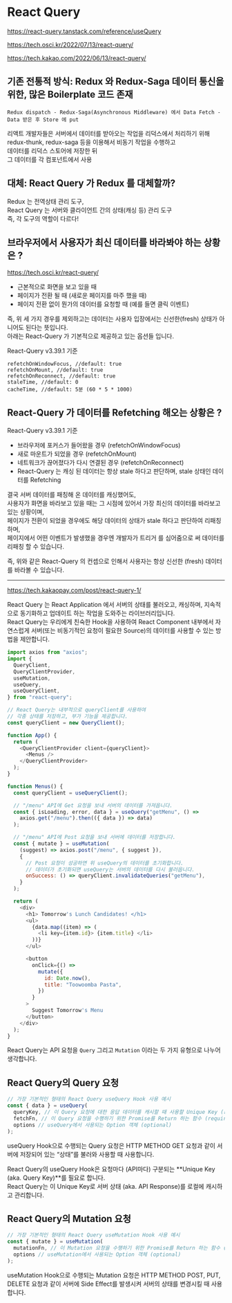 # React Query

https://react-query.tanstack.com/reference/useQuery

https://tech.osci.kr/2022/07/13/react-query/

https://tech.kakao.com/2022/06/13/react-query/

## 기존 전통적 방식: Redux 와 Redux-Saga 데이터 통신을 위한, 많은 Boilerplate 코드 존재

`Redux dispatch - Redux-Saga(Asynchronous Middleware) 에서 Data Fetch - Data 받은 후 Store 에 put`

리액트 개발자들은 서버에서 데이터를 받아오는 작업을 리덕스에서 처리하기 위해  
redux-thunk, redux-saga 등을 이용해서 비동기 작업을 수행하고  
데이터를 리덕스 스토어에 저장한 뒤  
그 데이터를 각 컴포넌트에서 사용

## 대체: React Query 가 Redux 를 대체할까?

Redux 는 전역상태 관리 도구,  
React Query 는 서버와 클라이언트 간의 상태(캐싱 등) 관리 도구  
즉, 각 도구의 역할이 다르다!

## 브라우저에서 사용자가 최신 데이터를 바라봐야 하는 상황은 ?

https://tech.osci.kr/react-query/

- 근본적으로 화면을 보고 있을 때
- 페이지가 전환 될 때 (새로운 페이지를 마주 했을 때)
- 페이지 전환 없이 뭔가의 데이터를 요청할 때 (예를 들면 클릭 이벤트)

즉, 위 세 가지 경우를 제외하고는 데이터는 사용자 입장에서는 신선한(fresh) 상태가 아니어도 된다는 뜻입니다.  
아래는 React-Query 가 기본적으로 제공하고 있는 옵션들 입니다.

React-Query v3.39.1 기준

```
refetchOnWindowFocus, //default: true
refetchOnMount, //default: true
refetchOnReconnect, //default: true
staleTime, //default: 0
cacheTime, //default: 5분 (60 * 5 * 1000)
```

## React-Query 가 데이터를 Refetching 해오는 상황은 ?

React-Query v3.39.1 기준

- 브라우저에 포커스가 들어왔을 경우 (refetchOnWindowFocus)
- 새로 마운트가 되었을 경우 (refetchOnMount)
- 네트워크가 끊어졌다가 다시 연결된 경우 (refetchOnReconnect)
- React-Query 는 캐싱 된 데이터는 항상 stale 하다고 판단하며, stale 상태인 데이터를 Refetching

결국 서버 데이터를 패칭해 온 데이터를 캐싱했어도,  
사용자가 화면을 바라보고 있을 때는 그 시점에 있어서 가장 최신의 데이터를 바라보고 있는 상황이며,  
페이지가 전환이 되었을 경우에도 해당 데이터의 상태가 stale 하다고 판단하여 리패칭 하며,  
페이지에서 어떤 이벤트가 발생했을 경우엔 개발자가 트리거 를 심어줌으로 써 데이터를 리패칭 할 수 있습니다.

즉, 위와 같은 React-Query 의 컨셉으로 인해서 사용자는 항상 신선한 (fresh) 데이터를 바라볼 수 있습니다.

---

https://tech.kakaopay.com/post/react-query-1/

React Query 는 React Application 에서 서버의 상태를 불러오고, 캐싱하며, 지속적으로 동기화하고 업데이트 하는 작업을 도와주는 라이브러리입니다.  
React Query는 우리에게 친숙한 Hook을 사용하여 React Component 내부에서 자연스럽게 서버(또는 비동기적인 요청이 필요한 Source)의 데이터를 사용할 수 있는 방법을 제안합니다.

```javascript
import axios from "axios";
import {
  QueryClient,
  QueryClientProvider,
  useMutation,
  useQuery,
  useQueryClient,
} from "react-query";

// React Query는 내부적으로 queryClient를 사용하여
// 각종 상태를 저장하고, 부가 기능을 제공합니다.
const queryClient = new QueryClient();

function App() {
  return (
    <QueryClientProvider client={queryClient}>
      <Menus />
    </QueryClientProvider>
  );
}

function Menus() {
  const queryClient = useQueryClient();

  // "/menu" API에 Get 요청을 보내 서버의 데이터를 가져옵니다.
  const { isLoading, error, data } = useQuery("getMenu", () =>
    axios.get("/menu").then(({ data }) => data)
  );

  // "/menu" API에 Post 요청을 보내 서버에 데이터를 저장합니다.
  const { mutate } = useMutation(
    (suggest) => axios.post("/menu", { suggest }),
    {
      // Post 요청이 성공하면 위 useQuery의 데이터를 초기화합니다.
      // 데이터가 초기화되면 useQuery는 서버의 데이터를 다시 불러옵니다.
      onSuccess: () => queryClient.invalidateQueries("getMenu"),
    }
  );

  return (
    <div>
      <h1> Tomorrow's Lunch Candidates! </h1>
      <ul>
        {data.map((item) => (
          <li key={item.id}> {item.title} </li>
        ))}
      </ul>

      <button
        onClick={() =>
          mutate({
            id: Date.now(),
            title: "Toowoomba Pasta",
          })
        }
      >
        Suggest Tomorrow's Menu
      </button>
    </div>
  );
}
```

React Query는 API 요청을 `Query` 그리고 `Mutation` 이라는 두 가지 유형으로 나누어 생각합니다.

## React Query의 Query 요청

```javascript
// 가장 기본적인 형태의 React Query useQuery Hook 사용 예시
const { data } = useQuery(
  queryKey, // 이 Query 요청에 대한 응답 데이터를 캐시할 때 사용할 Unique Key (required)
  fetchFn, // 이 Query 요청을 수행하기 위한 Promise를 Return 하는 함수 (required)
  options // useQuery에서 사용되는 Option 객체 (optional)
);
```

useQuery Hook으로 수행되는 Query 요청은 HTTP METHOD GET 요청과 같이 서버에 저장되어 있는 “상태”를 불러와 사용할 때 사용합니다.

React Query의 useQuery Hook은 요청마다 (API마다) 구분되는 **Unique Key (aka. Query Key)**를 필요로 합니다.  
React Query는 이 Unique Key로 서버 상태 (aka. API Response)를 로컬에 캐시하고 관리합니다.

## React Query의 Mutation 요청

```javascript
// 가장 기본적인 형태의 React Query useMutation Hook 사용 예시
const { mutate } = useMutation(
  mutationFn, // 이 Mutation 요청을 수행하기 위한 Promise를 Return 하는 함수 (required)
  options // useMutation에서 사용되는 Option 객체 (optional)
);
```

useMutation Hook으로 수행되는 Mutation 요청은 HTTP METHOD POST, PUT, DELETE 요청과 같이 서버에 Side Effect를 발생시켜 서버의 상태를 변경시킬 때 사용합니다.
